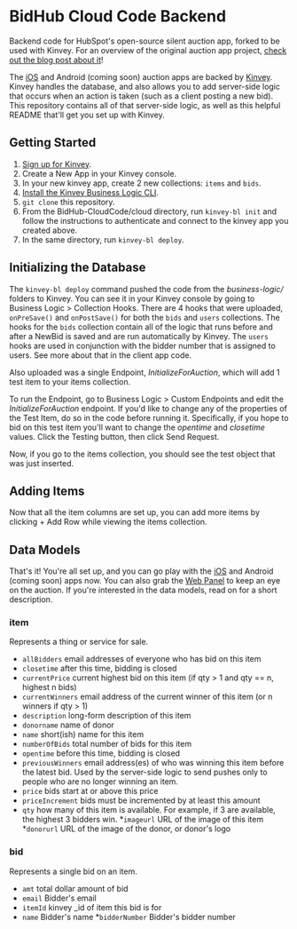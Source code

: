 # BidHub Cloud Code Backend
Backend code for HubSpot's open-source silent auction app, forked to be used with Kinvey. For an overview of the original auction app project, [check out the blog post about it](http://dev.hubspot.com/blog/building-an-auction-app-in-a-weekend)!

The [iOS](https://github.com/ncauldwell/BidHub-iOS/tree/kinvey-backend) and Android (coming soon) auction apps are backed by [Kinvey](https://www.kinvey.com/). Kinvey handles the database, and also allows you to add server-side logic that occurs when an action is taken (such as a client posting a new bid). This repository contains all of that server-side logic, as well as this helpful README that'll get you set up with Kinvey.

## Getting Started

1. [Sign up for Kinvey](https://console.kinvey.com/signup).
2. Create a New App in your Kinvey console.
3. In your new kinvey app, create 2 new collections: `items` and `bids`.
4. [Install the Kinvey Business Logic CLI](https://devcenter.kinvey.com/ios/bl-cli-downloads).
5. `git clone` this repository.
6. From the BidHub-CloudCode/cloud directory, run `kinvey-bl init` and follow the instructions to authenticate and connect to the kinvey app you created above.
7. In the same directory, run `kinvey-bl deploy`.

## Initializing the Database
The `kinvey-bl deploy` command pushed the code from the *business-logic/* folders to Kinvey. You can see it in your Kinvey console by going to Business Logic > Collection Hooks. There are 4 hooks that were uploaded, `onPreSave()` and `onPostSave()` for both the `bids` and `users` collections. The hooks for the `bids` collection contain all of the logic that runs before and after a NewBid is saved and are run automatically by Kinvey. The `users` hooks are used in conjunction with the bidder number that is assigned to users. See more about that in the client app code.

Also uploaded was a single Endpoint, *InitializeForAuction*, which will add 1 test item to your items collection.

To run the Endpoint, go to Business Logic > Custom Endpoints and edit the *InitializeForAuction* endpoint.
If you'd like to change any of the properties of the Test Item, do so in the code before running it. Specifically, if you hope to bid on this test item you'll want to change the *opentime* and *closetime* values.
Click the Testing button, then click Send Request.

Now, if you go to the items collection, you should see the test object that was just inserted.

## Adding Items
Now that all the item columns are set up, you can add more items by clicking + Add Row while viewing the items collection.

## Data Models
That's it! You're all set up, and you can go play with the [iOS](https://github.com/ncauldwell/BidHub-iOS/tree/kinvey-backend) and Android (coming soon) apps now. You can also grab the [Web Panel](https://github.com/ncauldwell/BidHub-WebAdmin/tree/kinvey-backend) to keep an eye on the auction. If you're interested in the data models, read on for a short description.

### item

Represents a thing or service for sale. 

 * `allBidders` email addresses of everyone who has bid on this item
 * `closetime` after this time, bidding is closed
 * `currentPrice` current highest bid on this item (if qty > 1 and qty == n, highest n bids)
 * `currentWinners` email address of the current winner of this item (or n winners if qty > 1)
 * `description` long-form description of this item
 * `donorname` name of donor
 * `name` short(ish) name for this item
 * `numberOfBids` total number of bids for this item
 * `opentime` before this time, bidding is closed
 * `previousWinners` email address(es) of who was winning this item before the latest bid. Used by the server-side logic to send pushes only to people who are no longer winning an item.
 * `price` bids start at or above this price
 * `priceIncrement` bids must be incremented by at least this amount
 * `qty` how many of this item is available. For example, if 3 are available, the highest 3 bidders win.
 *`imageurl` URL of the image of this item
 *`donorurl` URL of the image of the donor, or donor's logo

### bid
Represents a single bid on an item. 

 * `amt` total dollar amount of bid
 * `email` Bidder's email
 * `itemId` kinvey _id of item this bid is for
 * `name` Bidder's name
 *`bidderNumber` Bidder's bidder number
